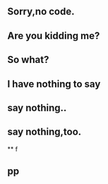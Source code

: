 ## Sorry,no code.
## Are you kidding me?
## So what?
## I have nothing to say
## say nothing..
## say nothing,too.
** f
## pp
